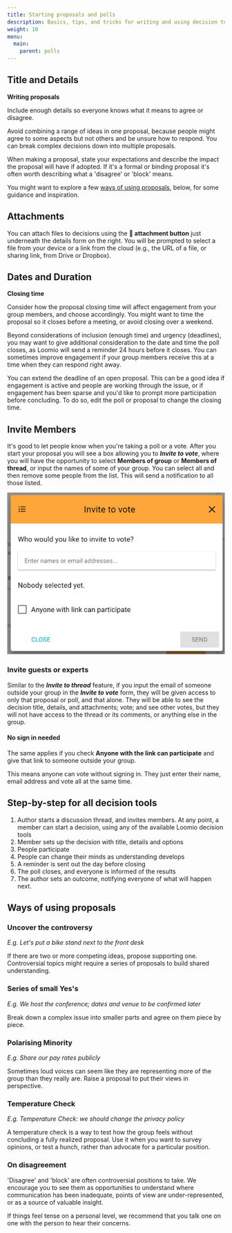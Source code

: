 ```yaml
---
title: Starting proposals and polls
description: Basics, tips, and tricks for writing and using decision tools.
weight: 10
menu:
  main:
    parent: polls
---
```


## Title and Details

**Writing proposals**

Include enough details so everyone knows what it means to agree or disagree.

Avoid combining a range of ideas in one proposal, because people might agree to some aspects but not others and be unsure how to respond. You can break complex decisions down into multiple proposals.

When making a proposal, state your expectations and describe the impact the proposal will have if adopted. If it's a formal or binding proposal it's often worth describing what a 'disagree' or 'block' means.

You might want to explore a few [ways of using proposals](#ways-of-using-proposals), below, for some guidance and inspiration.

## Attachments

You can attach files to decisions using the **📎 attachment button** just underneath the details form on the right. You will be prompted to select a file from your device or a link from the cloud (e.g., the URL of a file, or sharing link, from Drive or Dropbox).

## Dates and Duration

**Closing time**

Consider how the proposal closing time will affect engagement from your group members, and choose accordingly. You might want to time the proposal so it closes before a meeting, or avoid closing over a weekend.

Beyond considerations of inclusion (enough time) and urgency (deadlines), you may want to give additional consideration to the date and time the poll closes, as Loomio will send a reminder 24 hours before it closes. You can sometimes improve engagement if your group members receive this at a time when they can respond right away.

You can extend the deadline of an open proposal. This can be a good idea if engagement is active and people are working through the issue, or if engagement has been sparse and you'd like to prompt more participation before concluding. To do so, edit the poll or proposal to change the closing time.

## Invite Members

It's good to let people know when you're taking a poll or a vote. After you start your proposal you will see a box allowing you to ___Invite to vote___, where you will have the opportunity to select **Members of group** or **Members of thread**, or input the names of some of your group. You can select all and then remove some people from the list. This will send a notification to all those listed.

![](invite_to_vote_modal.png)

### Invite guests or experts

Similar to the ___Invite to thread___ feature, if you input the email of someone outside your group in the ___Invite to vote___ form, they will be given access to only that proposal or poll, and that alone. They will be able to see the decision title, details, and attachments; vote; and see other votes, but they will not have access to the thread or its comments, or anything else in the group.

#### No sign in needed

The same applies if you check **Anyone with the link can participate** and give that link to someone outside your group.

This means anyone can vote without signing in. They just enter their name, email address and vote all at the same time.

## Step-by-step for all decision tools

1. Author starts a discussion thread, and invites members. At any point, a member can start a decision, using any of the available Loomio decision tools
2. Member sets up the decision with title, details and options
3. People participate
4. People can change their minds as understanding develops
5. A reminder is sent out the day before closing
6. The poll closes, and everyone is informed of the results
7. The author sets an outcome, notifying everyone of what will happen next.

## Ways of using proposals

### Uncover the controversy

_E.g. Let's put a bike stand next to the front desk_

If there are two or more competing ideas, propose supporting one. Controversial topics might require a series of proposals to build shared understanding.

### Series of small Yes's

_E.g. We host the conference; dates and venue to be confirmed later_

Break down a complex issue into smaller parts and agree on them piece by piece.

### Polarising Minority

_E.g. Share our pay rates publicly_

Sometimes loud voices can seem like they are representing more of the group than they really are. Raise a proposal to put their views in perspective.

### Temperature Check

_E.g. Temperature Check: we should change the privacy policy_

A temperature check is a way to test how the group feels without concluding a fully realized proposal. Use it when you want to survey opinions, or test a hunch, rather than advocate for a particular position.

### On disagreement

'Disagree' and 'block' are often controversial positions to take. We encourage you to see them as opportunities to understand where communication has been inadequate, points of view are under-represented, or as a source of valuable insight.

If things feel tense on a personal level, we recommend that you talk one on one with the person to hear their concerns.

